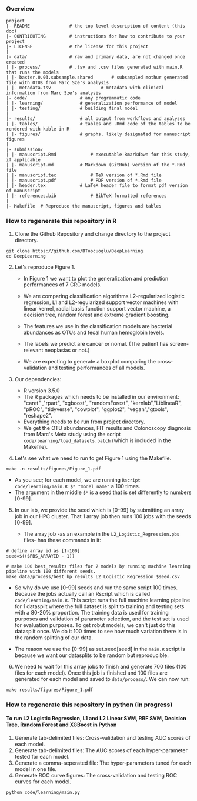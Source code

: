 ### Overview

	project
	|- README         		# the top level description of content (this doc)
	|- CONTRIBUTING    		# instructions for how to contribute to your project
	|- LICENSE         		# the license for this project
	|
	|- data/           		# raw and primary data, are not changed once created
	| |- process/     		# .tsv and .csv files generated with main.R that runs the models
	| |- baxter.0.03.subsample.shared      	# subsampled mothur generated file with OTUs from Marc Sze's analysis
	| |- metadata.tsv     		        # metadata with clinical information from Marc Sze's analysis 		
	|- code/          			# any programmatic code
	| |- learning/    			# generalization performance of model
	| |- testing/     			# building final model
	|
	|- results/        			# all output from workflows and analyses
	| |- tables/      			# tables and .Rmd code of the tables to be rendered with kable in R
	| |- figures/     			# graphs, likely designated for manuscript figures
	|
	|- submission/
	| |- manuscript.Rmd 			# executable Rmarkdown for this study, if applicable
	| |- manuscript.md 			# Markdown (GitHub) version of the *.Rmd file 
	| |- manuscript.tex 			# TeX version of *.Rmd file 
	| |- manuscript.pdf 			# PDF version of *.Rmd file 
	| |- header.tex 			# LaTeX header file to format pdf version of manuscript 
	| |- references.bib 			# BibTeX formatted references 
	|
	|- Makefile	 # Reproduce the manuscript, figures and tables



### How to regenerate this repository in R

1. Clone the Github Repository and change directory to the project directory. 

```
git clone https://github.com/BTopcuoglu/DeepLearning
cd DeepLearning
```

2. Let's reproduce Figure 1. 

	- In Figure 1 we want to plot the generalization and prediction performances of 7 CRC models.
	- We are comparing classification algorithms L2-regularized logistic regression, L1 and L2-regularized support vector machines with linear kernel, radial basis function support vector machine, a decision tree, random forest and extreme gradient boosting.
	- The features we use in the classification models are bacterial abundances as OTUs and fecal human hemoglobin levels.
	- The labels we predict are cancer or nomal. (The patient has screen-relevant neoplasias or not.)

	- We are expecting to generate a boxplot comparing the cross-validation and testing performances of all models.

3. Our dependencies:

	* R version 3.5.0 
	* The R packages which needs to be installed in our environment: "caret" ,"rpart", "xgboost", "randomForest", "kernlab","LiblineaR", "pROC", "tidyverse", "cowplot", "ggplot2", "vegan","gtools", "reshape2". 
	* Everything needs to be run from project directory.
	* We get the OTU abundances, FIT results and Colonoscopy diagnosis from Marc's Meta study using the script ```code/learning/load_datasets.batch``` (which is included in the Makefile).

4. Let's see what we need to run to get Figure 1 using the Makefile.

```
make -n results/figures/Figure_1.pdf
```

- As you see; for each model, we are running `Rscript code/learning/main.R $* "model name"` a 100 times. 
- The argument in the middle `$*` is a seed that is set differently to numbers [0-99]. 

5. In our lab, we provide the seed which is [0-99] by submitting an array job in our HPC cluster. That 1 array job then runs 100 jobs with the seeds [0-99]. 

	- The array job -as an example in the  `L2_Logistic_Regression.pbs` files- has these commands in it: 

```
# define array id as [1-100]
seed=$(($PBS_ARRAYID - 1))

# make 100 best_results files for 7 models by running machine learning pipeline with 100 different seeds. 
make data/process/best_hp_results_L2_Logistic_Regression_$seed.csv

```

- So why do we use [0-99] seeds and run the same script 100 times. Because the jobs actually call an Rscript which is called `code/learning/main.R`. This script runs the full machine learning pipeline for 1 datasplit where the full dataset is split to training and testing sets with a 80-20% proportion. The training data is used for training purposes and validation of parameter selection, and the test set is used for evaluation purposes. To get robut models, we can't just do this datasplit once. We do it 100 times to see how much variation there is in the random splitting of our data. 

- The reason we use the [0-99] as set.seed[seed] in the `main.R` script is because we want our datasplits to be random but reproducible. 

6.  We need to wait for this array jobs to finish and generate 700 files (100 files for each model). Once this job is finished and 100 files are generated for each model and saved to `data/process/`. We can now run:
 
 ```
 make results/figures/Figure_1.pdf
 ```

### How to regenerate this repository in python (in progress)


#### To run L2 Logistic Regression, L1 and L2 Linear SVM, RBF SVM, Decision Tree, Random Forest and XGBoost in Python
1. Generate tab-delimited files: Cross-validation and testing AUC scores of each model.
2. Generate tab-delimited files: The AUC scores of each hyper-parameter tested for each model.
3. Generate a comma-seperated file: The hyper-parameters tuned for each model in one file.
4. Generate ROC curve figures: The cross-validation and testing ROC curves for each model. 

```
python code/learning/main.py
```


